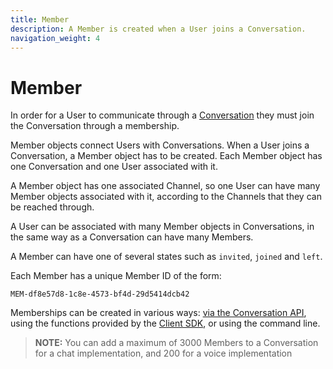 ```yaml
---
title: Member
description: A Member is created when a User joins a Conversation.
navigation_weight: 4
---
```


# Member

In order for a User to communicate through a [Conversation](/conversation/concepts/conversation) they must join the Conversation through a membership.

Member objects connect Users with Conversations. When a User joins a Conversation, a Member object has to be created. Each Member object has one Conversation and one User associated with it.

A Member object has one associated Channel, so one User can have many Member objects associated with it, according to the Channels that they can be reached through.

A User can be associated with many Member objects in Conversations, in the same way as a Conversation can have many Members.

A Member can have one of several states such as `invited`, `joined` and `left`.

Each Member has a unique Member ID of the form:

```
MEM-df8e57d8-1c8e-4573-bf4d-29d5414dcb42
```

Memberships can be created in various ways: [via the Conversation API](/conversation/code-snippets/member/create-member), using the functions provided by the [Client SDK](/client-sdk/overview), or using the command line.

> **NOTE:** You can add a maximum of 3000 Members to a Conversation for a chat implementation, and 200 for a voice implementation
